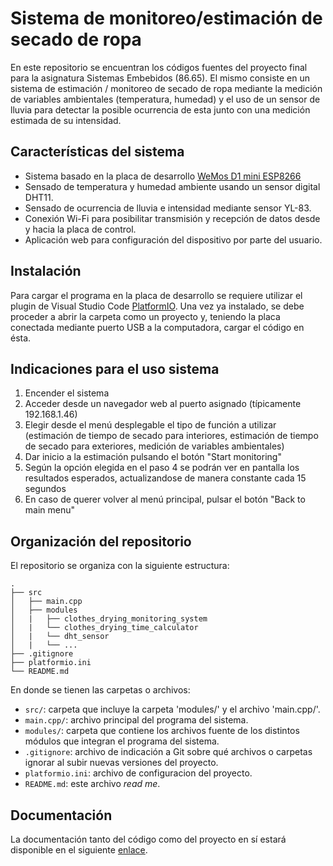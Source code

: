# Sistema de monitoreo/estimación de secado de ropa
En este repositorio se encuentran los códigos fuentes del proyecto final para la asignatura Sistemas Embebidos (86.65). El mismo consiste en un sistema de estimación / monitoreo de secado de ropa mediante la medición de variables ambientales (temperatura, humedad) y el uso de un sensor de lluvia para detectar la posible ocurrencia de esta junto con una medición estimada de su intensidad.



## Características del sistema
- Sistema basado en la placa de desarrollo [WeMos D1 mini ESP8266](https://www.wemos.cc/en/latest/d1/d1_mini.html)
- Sensado de temperatura y humedad ambiente usando un sensor digital DHT11.
- Sensado de ocurrencia de lluvia e intensidad mediante sensor YL-83.
- Conexión Wi-Fi para posibilitar transmisión y recepción de datos desde y hacia la placa de control.
- Aplicación web para configuración del dispositivo por parte del usuario.



## Instalación
Para cargar el programa en la placa de desarrollo se requiere utilizar el plugin de Visual Studio Code [PlatformIO](https://platformio.org/). Una vez ya instalado, se debe proceder a abrir la carpeta como un proyecto y, teniendo la placa conectada mediante puerto USB a la computadora, cargar el código en ésta.



## Indicaciones para el uso sistema
1. Encender el sistema
2. Acceder desde un navegador web al puerto asignado (típicamente 192.168.1.46)
3. Elegir desde el menú desplegable el tipo de función a utilizar (estimación de tiempo de secado para interiores, estimación de tiempo de secado para exteriores, medición de variables ambientales)
4. Dar inicio a la estimación pulsando el botón "Start monitoring"
5. Según la opción elegida en el paso 4 se podrán ver en pantalla los resultados esperados, actualizandose de manera constante cada 15 segundos
6. En caso de querer volver al menú principal, pulsar el botón "Back to main menu"

## Organización del repositorio

El repositorio se organiza con la siguiente estructura:

    .
    ├── src
    │   ├── main.cpp
    │   ├── modules
    │   |   ├── clothes_drying_monitoring_system
    │   |   └── clothes_drying_time_calculator
    │   |   └── dht_sensor
    │   |   └── ...
    ├── .gitignore
    ├── platformio.ini
    └── README.md


En donde se tienen las carpetas o archivos:
* `src/`: carpeta que incluye la carpeta 'modules/' y el archivo 'main.cpp/'.
* `main.cpp/`: archivo principal del programa del sistema.
* `modules/`: carpeta que contiene los archivos fuente de los distintos módulos que integran el programa del sistema.
* `.gitignore`: archivo de indicación a Git sobre qué archivos o carpetas ignorar al subir nuevas versiones del proyecto.
* `platformio.ini`: archivo de configuracion del proyecto.
* `README.md`: este archivo *read me*.

## Documentación
La documentación tanto del código como del proyecto en sí estará disponible en el siguiente [enlace](https://docs.google.com/document/d/1M8HKhcYP2v-2SKNnl4K0idu1IjOEy0Cq/edit?usp=sharing&ouid=116164723835517603545&rtpof=true&sd=true).
